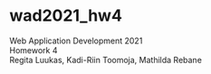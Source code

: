 # wad2021_hw4
Web Application Development 2021 <br/>
Homework 4 <br/>
Regita Luukas, Kadi-Riin Toomoja, Mathilda Rebane
